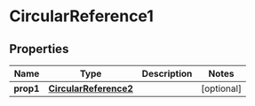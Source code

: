 
# CircularReference1

## Properties
| Name | Type | Description | Notes |
| ------------ | ------------- | ------------- | ------------- |
| **prop1** | [**CircularReference2**](CircularReference2.md) |  |  [optional] |



